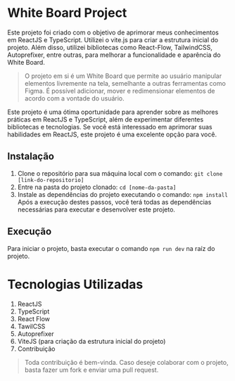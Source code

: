 # White Board Project
Este projeto foi criado com o objetivo de aprimorar meus conhecimentos em ReactJS e TypeScript. Utilizei o vite.js para criar a estrutura inicial do projeto. Além disso, utilizei bibliotecas como React-Flow, TailwindCSS, Autoprefixer, entre outras, para melhorar a funcionalidade e aparência do White Board.

> O projeto em si é um White Board que permite ao usuário manipular elementos livremente na tela, semelhante a outras ferramentas como Figma. É possível adicionar, mover e redimensionar elementos de acordo com a vontade do usuário.

Este projeto é uma ótima oportunidade para aprender sobre as melhores práticas em ReactJS e TypeScript, além de experimentar diferentes bibliotecas e tecnologias. Se você está interessado em aprimorar suas habilidades em ReactJS, este projeto é uma excelente opção para você.

## Instalação
1. Clone o repositório para sua máquina local com o comando:
 ``git clone [link-do-repositorio]``
2. Entre na pasta do projeto clonado:
``cd [nome-da-pasta]``
3. Instale as dependências do projeto executando o comando:
``npm install``
Após a execução destes passos, você terá todas as dependências necessárias para executar e desenvolver este projeto.

## Execução
Para iniciar o projeto, basta executar o comando ``npm run dev`` na raíz do projeto.

# Tecnologias Utilizadas
1. ReactJS
1. TypeScript
1. React Flow
1. TawilCSS
1. Autoprefixer
1. ViteJS (para criação da estrutura inicial do projeto)
1. Contribuição
>Toda contribuição é bem-vinda. Caso deseje colaborar com o projeto, basta fazer um fork e enviar uma pull request.

